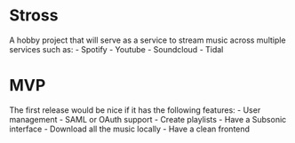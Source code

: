 # Stross

A hobby project that will serve as a service to stream music across multiple services such as:
    - Spotify
    - Youtube
    - Soundcloud
    - Tidal

# MVP
The first release would be nice if it has the following features:
    - User management
    - SAML or OAuth support
    - Create playlists
    - Have a Subsonic interface
    - Download all the music locally
    - Have a clean frontend
